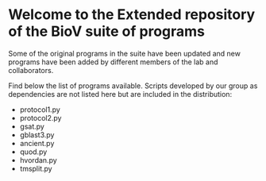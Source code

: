 # Welcome to the Extended repository of the BioV suite of programs

Some of the original programs in the suite have been updated and new programs have been added by different members of the lab and collaborators.

Find below the list of programs available. Scripts developed by our group as dependencies are not listed here but are included in the distribution:  

<ul>
  <li>protocol1.py</li>  
  <li>protocol2.py</li>  
  <li>gsat.py</li>  
  <li>gblast3.py</li>  
  <li>ancient.py</li>  
  <li>quod.py</li>  
  <li>hvordan.py</li>  
  <li>tmsplit.py</li>  
</ul>
